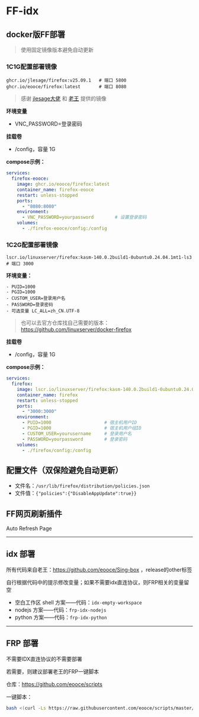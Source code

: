 # FF-idx

## docker版FF部署

> 使用固定镜像版本避免自动更新

### 1C1G配置部署镜像

```shell
ghcr.io/jlesage/firefox:v25.09.1   # 端口 5800
ghcr.io/eooce/firefox:latest       # 端口 8080
```
> 感谢 [jlesage大佬](https://github.com/jlesage/docker-firefox) 和 [老王](https://github.com/eooce) 提供的镜像

**环境变量**
- VNC_PASSWORD=登录密码

**挂载卷**
- /config，容量 1G

**compose示例：**

```yml
services:
  firefox-eooce:
    image: ghcr.io/eooce/firefox:latest
    container_name: firefox-eooce
    restart: unless-stopped
    ports:
      - "8080:8080"
    environment:
      - VNC_PASSWORD=yourpassword        # 设置登录密码
    volumes:
      - ./firefox-eooce/config:/config
```

### 1C2G配置部署镜像

```shell
lscr.io/linuxserver/firefox:kasm-140.0.2build1-0ubuntu0.24.04.1mt1-ls3    # 端口 3000
```

**环境变量：**
```
- PUID=1000
- PGID=1000
- CUSTOM_USER=登录用户名
- PASSWORD=登录密码
- 可选变量 LC_ALL=zh_CN.UTF-8
```

> 也可以去官方仓库找自己需要的版本：https://github.com/linuxserver/docker-firefox

**挂载卷**
- /config，容量 1G

**compose示例：**

```yml
services:
  firefox:
    image: lscr.io/linuxserver/firefox:kasm-140.0.2build1-0ubuntu0.24.04.1mt1-ls3
    container_name: firefox
    restart: unless-stopped
    ports:
      - "3000:3000"
    environment:
      - PUID=1000                    # 宿主机用户ID
      - PGID=1000                    # 宿主机用户组ID
      - CUSTOM_USER=yourusername     # 登录用户名
      - PASSWORD=yourpassword        # 登录密码
    volumes:
      - ./firefox/config:/config
```

## 配置文件（双保险避免自动更新）

- 文件名：`/usr/lib/firefox/distribution/policies.json`
- 文件值：`{"policies":{"DisableAppUpdate":true}}`

## FF网页刷新插件

Auto Refresh Page

----

## idx 部署

所有代码来自老王：https://github.com/eooce/Sing-box ，release的other标签

自行根据代码中的提示修改变量；如果不需要idx直连协议，则FRP相关的变量留空

- 空白工作区 shell 方案——代码：`idx-empty-workspace`
- nodejs 方案——代码：`frp-idx-nodejs`
- python 方案——代码：`frp-idx-python`

----

## FRP 部署

不需要IDX直连协议的不需要部署

若需要，则建议部署老王的FRP一键脚本

仓库：https://github.com/eooce/scripts

一键脚本：

```bash
bash <(curl -Ls https://raw.githubusercontent.com/eooce/scripts/master/frp.sh)
```
